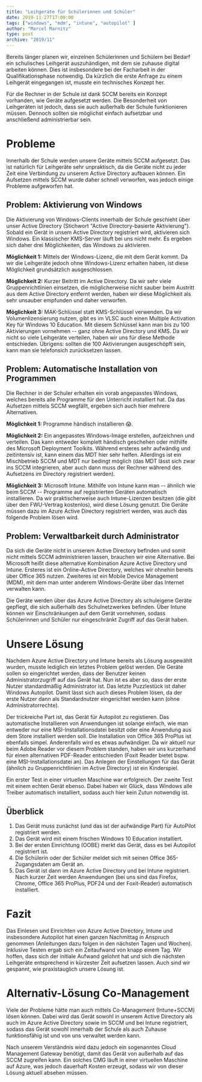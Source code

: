 ```yaml
---
title: "Leihgeräte für Schülerinnen und Schüler"
date: 2019-11-27T17:00:00
tags: ["windows", "mdm", "intune", "autopilot" ]
author: "Marcel Marnitz"
type: post
archive: "2019/11"
---
```


Bereits länger planen wir, einzelnen Schülerinnen und Schülern bei Bedarf ein schulisches Leihgerät auszuhändigen, mit dem sie zuhause digital arbeiten können. Dies ist insbesondere bei der Facharbeit in der Qualifikationsphase notwendig. Da kürzlich die erste Anfrage zu einem Leihgerät eingegangen ist, musste ein technisches Konzept her.

<!--more-->

Für die Rechner in der Schule ist dank SCCM bereits ein Konzept vorhanden, wie Geräte aufgesetzt werden. Die Besonderheit von Leihgeräten ist jedoch, dass sie auch außerhalb der Schule funktionieren müssen. Dennoch sollten sie möglichst einfach aufsetzbar und anschließend administrierbar sein.

# Probleme

Innerhalb der Schule werden unsere Geräte mittels SCCM aufgesetzt. Das ist natürlich für Leihgeräte sehr unpraktisch, da die Geräte nicht zu jeder Zeit eine Verbindung zu unserem Active Directory aufbauen können. Ein Aufsetzen mittels SCCM wurde daher schnell verworfen, was jedoch einige Probleme aufgeworfen hat.

## Problem: Aktivierung von Windows

Die Aktivierung von Windows-Clients innerhalb der Schule geschieht über unser Active Directory (Stichwort "Active Directory-basierte Aktivierung"). Sobald ein Gerät in unsem Active Directory registriert wird, aktivieren sich Windows. Ein klassischer KMS-Server läuft bei uns nicht mehr. Es ergeben sich daher drei Möglichkeiten, das Windows zu aktivieren.

**Möglichkeit 1:** Mittels der Windows-Lizenz, die mit dem Gerät kommt. Da wir die Leihgeräte jedoch ohne Windows-Lizenz erhalten haben, ist diese Möglichkeit grundsätzlich ausgeschlossen. 

**Möglichkeit 2:** Kurzer Beitritt im Active Directory. Da wir sehr viele Gruppenrichtlinien einsetzen, die möglicherweise nicht sauber beim Austritt aus dem Active Directory entfernt werden, haben wir diese Möglichkeit als sehr unsauber empfunden und daher verworfen. 

**Möglichkeit 3:** MAK-Schlüssel statt KMS-Schlüssel verwenden. Da wir Volumenlizensierung nutzen, gibt es im VLSC auch einen Multiple Activation Key für Windows 10 Education. Mit diesem Schlüssel kann man bis zu 100 Aktivierungen vornehmen -- ganz ohne Active Directory und KMS. Da wir nicht so viele Leihgeräte verteilen, haben wir uns für diese Methode entschieden. Übrigens: sollten die 100 Aktivierungen ausgeschöpft sein, kann man sie telefonsich zurücksetzen lassen.

## Problem: Automatische Installation von Programmen

Die Rechner in der Schuler erhalten ein vorab angepasstes Windows, welches bereits alle Programme für den Unterricht installiert hat. Da das Aufsetzen mittels SCCM wegfällt, ergeben sich auch hier mehrere Alternativen.

**Möglichkeit 1:** Programme händisch installieren :scream:.

**Möglichkeit 2:** Ein angepasstes Windows-Image erstellen, aufzeichnen und verteilen. Das kann entweder komplett händisch geschehen oder mithilfe des Microsoft Deployment Toolkits. Während ersteres sehr aufwändig und zeitintensiv ist, kann einem das MDT hier sehr helfen. Allerdings ist ein Mischbetrieb SCCM und MDT nur bedingt möglich (das MDT lässt sich zwar ins SCCM integrieren, aber auch dann muss der Rechner während des Aufsetzens im Directory registriert werden). 

**Möglichkeit 3:** Microsoft Intune. Mithilfe von Intune kann man -- ähnlich wie beim SCCM -- Programme auf registrierten Geräten automatisch installieren. Da wir praktischerweise auch Intune-Lizenzen besitzen (die gibt über den FWU-Vertrag kostenlos), wird diese Lösung genutzt. Die Geräte müssen dazu im Azure Active Directory registriert werden, was auch das folgende Problem lösen wird.

## Problem: Verwaltbarkeit durch Administrator

Da sich die Geräte nicht in unserem Active Directory befinden und somit nicht mittels SCCM administrieren lassen, brauchen wir eine Alternative. Bei Microsoft heißt diese alternative Kombination Azure Active Directory und Intune. Ersteres ist ein Online-Active Directory, welches wir ohnehin bereits über Office 365 nutzen. Zweiteres ist ein Mobile Device Management (MDM), mit dem man unter anderem Windows-Geräte über das Internet verwalten kann. 

Die Geräte werden über das Azure Active Directory als schuleigene Geräte gepflegt, die sich außerhalb des Schulnetzwerkes befinden. Über Intune können wir Einschränkungen auf dem Gerät vornehmen, sodass Schülerinnen und Schüler nur eingeschränkt Zugriff auf das Gerät haben.

# Unsere Lösung

Nachdem Azure Active Directory und Intune bereits als Lösung ausgewählt wurden, musste lediglich ein letztes Problem gelöst werden. Die Geräte sollen so eingerichtet werden, dass der Benutzer keinen Administratorzugriff auf das Gerät hat. Nun ist es aber so, dass der erste Nutzer standardmäßig Administrator ist. Das letzte Puzzlestück ist daher Windows Autopilot. Damit lässt sich auch dieses Problem lösen, da der erste Nutzer dann als Standardnutzer eingerichtet werden kann (ohne Administratorrechte). 

Der trickreiche Part ist, das Gerät für Autopilot zu registieren. Das automatische Installieren von Anwendungen ist solange einfach, wie man entweder nur eine MSI-Installationsdatei besitzt oder eine Anwendung aus dem Store installiert werden soll. Die Installation von Office 365 ProPlus ist ebenfalls simpel. Anderenfalls wird es etwas aufwändiger. Da wir aktuell nur beim Adobe Reader vor diesem Problem standen, haben wir uns kurzerhand für einen alternativen PDF-Reader entschieden (Foxit Reader bietet bspw. eine MSI-Installationsdatei an). Das Anlegen der Einstellungen für das Gerät (ähnlich zu Gruppenrichtlinien im Active Directory) ist ein Kinderspiel.

Ein erster Test in einer virtuellen Maschine war erfolgreich. Der zweite Test mit einem echten Gerät ebenso. Dabei haben wir Glück, dass Windows alle Treiber automatisch installiert, sodass auch hier kein Zutun notwendig ist. 

## Überblick

1. Das Gerät muss zunächst (und das ist der aufwändige Part) für AutoPilot registriert werden. 
2. Das Gerät wird mit einem frischen Windows 10 Education installiert.
3. Bei der ersten Einrichtung (OOBE) merkt das Gerät, dass es bei Autopilot registriert ist.
4. Die Schülerin oder der Schüler meldet sich mit seinen Office 365-Zugangsdaten am Gerät an.
5. Das Gerät ist dann im Azure Active Directory und bei Intune registriert. Nach kurzer Zeit werden Anwendungen (bei uns sind das Firefox, Chrome, Office 365 ProPlus, PDF24 und der Foxit-Reader) automatisch installiert.

# Fazit

Das Einlesen und Einrichten von Azure Active Directory, Intune und insbesondere Autopilot hat einen ganzen Nachmittag in Anspruch genommen (Anleitungen dazu folgen in den nächsten Tagen und Wochen). Inklusive Testen ergab sich ein Zeitaufwand von knapp einem Tag. Wir hoffen, dass sich der initiale Aufwand gelohnt hat und sich die nächsten Leihgeräte entsprechend in kürzester Zeit aufsetzen lassen. Auch sind wir gespannt, wie praxistauglich unsere Lösung ist.

# Alternativ-Lösung Co-Management

Viele der Probleme hätte man auch mittels Co-Management (Intune+SCCM) lösen können. Dabei wird das Gerät sowohl in unserem Active Directory als auch im Azure Active Directory  sowie im SCCM und bei Intune registriert, sodass das Gerät sowohl innerhalb der Schule als auch Zuhause funktionsfähig ist und von uns verwaltet werden kann.

Nach unserem Verständnis wird dazu jedoch ein sogenanntes Cloud Management Gateway benötigt, damit das Gerät von außerhalb auf das SCCM zugreifen kann. Ein solches CMG läuft in einer virtuellen Maschine auf Azure, was jedoch dauerhaft Kosten erzeugt, sodass wir von dieser Lösung aktuell absehen müssen.